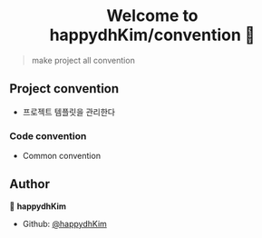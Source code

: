 <h1 align="center">Welcome to happydhKim/convention 👋</h1>
<p>
</p>

> make project all convention

## Project convention
- 프로젝트 템플릿을 관리한다

### Code convention
- Common convention

## Author

👤 **happydhKim**

* Github: [@happydhKim](https://github.com/happydhKim)
